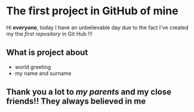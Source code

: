 # The first project in GitHub of mine #


Hi **everyone**, today I have an unbelievable day due to the fact 
I've created my the *first repository* in Git Hub !!!
 
What is project about
----------------------
* world greeting
* my name and surname

Thank you a lot to ***my parents*** and my __close friends__!! 
They always believed in me
-------------------------





